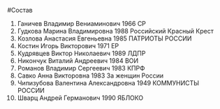 #Состав
1. Ганичев Владимир Вениаминович 1966 СР
2. Гудкова Марина Владимировна 1988 Российский Красный Крест
3. Козлова Анастасия Евгеньевна 1985 ПАТРИОТЫ РОССИИ
4. Костин Игорь Викторович 1971 ЕР
5. Кудрявцев Виктор Николаевич 1989 ЛДПР
6. Никончук Виталий Андреевич 1984 ВОИ
7. Романов Владимир Сергеевич 1983 КПРФ
8. Савко Анна Викторовна 1983 За женщин России
9. Чипизубова Валентина Александровна 1949 КОММУНИСТЫ РОССИИ
10. Шварц Андрей Германович 1990 ЯБЛОКО
